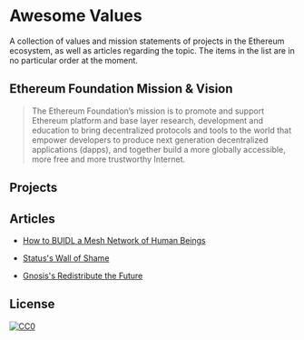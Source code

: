 # Awesome Values
A collection of values and mission statements of projects in the Ethereum ecosystem, as well as articles regarding the topic. The items in the list are in no particular order at the moment.

## Ethereum Foundation Mission & Vision
> The Ethereum Foundation’s mission is to promote and support Ethereum platform and base layer research, development and education to bring decentralized protocols and tools to the world that empower developers to produce next generation decentralized applications (dapps), and together build a more globally accessible, more free and more trustworthy Internet.

## Projects

## Articles
- [How to BUIDL a Mesh Network of Human Beings](https://medium.com/gitcoin/how-to-buidl-a-mesh-network-of-human-beings-a5293ecca60a)

- [Status's Wall of Shame](https://our.status.im/our-wall-of-shame)

- [Gnosis's Redistribute the Future](https://blog.gnosis.pm/redistribute-the-future-30d7002528c0)

## License

[![CC0](http://mirrors.creativecommons.org/presskit/buttons/88x31/svg/cc-zero.svg)](https://creativecommons.org/publicdomain/zero/1.0/)

